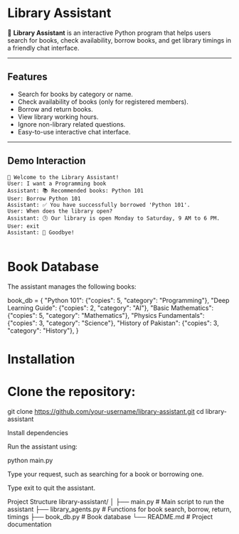 # Library Assistant

💬 **Library Assistant** is an interactive Python program that helps users search for books, check availability, borrow books, and get library timings in a friendly chat interface.

---

## Features

- Search for books by category or name.
- Check availability of books (only for registered members).
- Borrow and return books.
- View library working hours.
- Ignore non-library related questions.
- Easy-to-use interactive chat interface.

---

## Demo Interaction

```text
💬 Welcome to the Library Assistant!
User: I want a Programming book
Assistant: 📚 Recommended books: Python 101
User: Borrow Python 101
Assistant: ✅ You have successfully borrowed 'Python 101'.
User: When does the library open?
Assistant: 🕒 Our library is open Monday to Saturday, 9 AM to 6 PM.
User: exit
Assistant: 👋 Goodbye!


```
# Book Database

The assistant manages the following books:

book_db = {
    "Python 101": {"copies": 5, "category": "Programming"},
    "Deep Learning Guide": {"copies": 2, "category": "AI"},
    "Basic Mathematics": {"copies": 5, "category": "Mathematics"},
    "Physics Fundamentals": {"copies": 3, "category": "Science"},
    "History of Pakistan": {"copies": 3, "category": "History"},
}

# Installation

# Clone the repository:

git clone https://github.com/your-username/library-assistant.git
cd library-assistant


Install dependencies

Run the assistant using:

python main.py


Type your request, such as searching for a book or borrowing one.

Type exit to quit the assistant.

Project Structure
library-assistant/
│
├── main.py           # Main script to run the assistant
├── library_agents.py # Functions for book search, borrow, return, timings
├── book_db.py        # Book database
└── README.md         # Project documentation


